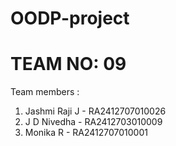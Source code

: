 # OODP-project
# TEAM NO: 09

Team members :                            
1. Jashmi Raji J - RA2412707010026        
2. J D Nivedha - RA2412703010009             
3. Monika R - RA2412707010001
 
